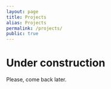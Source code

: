 ```yaml
---
layout: page
title: Projects
alias: Projects
permalink: /projects/
public: true
---
```


# Under construction

Please, come back later.